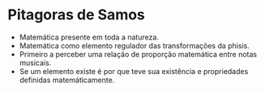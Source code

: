# Pitagoras de Samos

- Matemática presente em toda a natureza.
- Matemática como elemento regulador das transformações da phisis.
- Primeiro a perceber uma relação de proporção matemática entre notas musicais.
- Se um elemento existe é por que teve sua existência e propriedades definidas matemáticamente.
